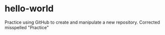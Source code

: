 # hello-world
Practice using GitHub to create and manipulate a new repository.
Corrected misspelled "Practice"
